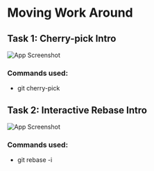 # Moving Work Around

## Task 1: Cherry-pick Intro
![App Screenshot](../SS/Main/T3_1.png)


### Commands used:
- git cherry-pick


## Task 2: Interactive Rebase Intro
![App Screenshot](../SS/Main/T3_2.png)


### Commands used:
- git rebase -i
